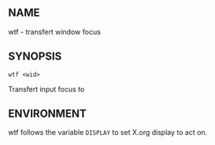 
NAME
----
wtf - transfert window focus

SYNOPSIS
--------
    wtf <wid>

Transfert input focus to <wid>

ENVIRONMENT
-----------
wtf follows the variable `DISPLAY` to set X.org display to act on.
